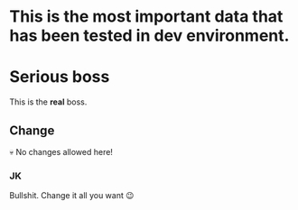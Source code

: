 
# This is the most important data that has been tested in dev environment.

# Serious boss

This is the **real** boss.

## Change

:skull: No changes allowed here!

### JK

Bullshit. Change it all you want :wink: 